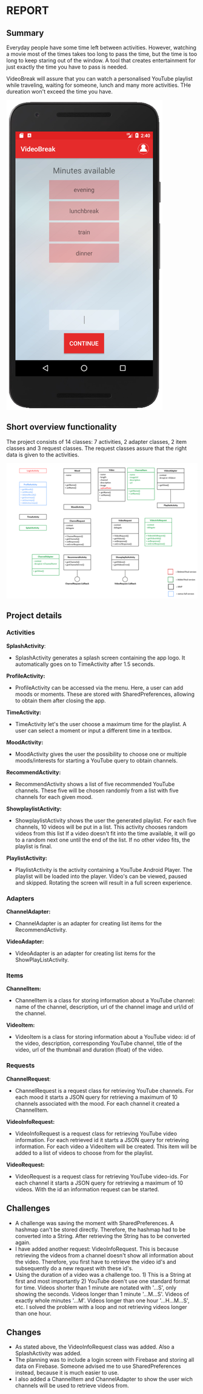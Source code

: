 # REPORT

## Summary 
Everyday people have some time left between activities. However, watching a movie most of the times takes too long to pass the time, but the time is too long to keep staring out of the window. A tool that creates entertainment for just exactly the time you have to pass is needed.

VideoBreak will assure that you can watch a personalised YouTube playlist while traveling, waiting for someone, lunch and many more activities. THe dureation won't exceed the time you have.

![Alt text](https://github.com/teunisvdh/ProjectApp/blob/master/doc/KnipselTime.PNG) 

## Short overview functionality
The project consists of 14 classes: 7 activities, 2 adapter classes, 2 item classes and 3 request classes. The request classes assure that the right data is given to the activities. 

![Alt text](https://github.com/teunisvdh/ProjectApp/blob/master/doc/OverviewAppFinal.jpg)

## Project details
### Activities
**SplashActivity**:

- SplashActivity generates a splash screen containing the app logo. It automatically goes on to TimeActivity after 1.5 seconds.

**ProfileActivity:**

- ProfileActivity can be accessed via the menu. Here, a user can add moods or moments. These are stored with SharedPreferences, allowing to obtain them after closing the app.
 
**TimeActivity:**

- TimeActivity let's the user choose a maximum time for the playlist. A user can select a moment or input a different time in a textbox.

**MoodActivity:**

- MoodActivity gives the user the possibility to choose one or multiple moods/interests for starting a YouTube query to obtain channels.

**RecommendActivity:**

- RecommendActivity shows a list of five recommended YouTube channels. These five will be chosen randomly from a list with five channels for each given mood.

**ShowplaylistActivity:**

- ShowplaylistActivity shows the user the generated playlist. For each five channels, 10 videos will be put in a list. This activity chooses random videos from this list If a video doesn't fit into the time available, it will go to a random next one until the end of the list. If no other video fits, the playlist is final.

**PlaylistActivity:**

- PlaylistActivity is the activity containing a YouTube Android Player. The playlist will be loaded into the player. Video's can be viewed, paused and skipped. Rotating the screen will result in a full screen experience.

### Adapters
**ChannelAdapter:**

- ChannelAdapter is an adapter for creating list items for the RecommendActivity.

**VideoAdapter:**

- VideoAdapter is an adapter for creating list items for the ShowPlayListActivity.

### Items
**ChannelItem:**

- ChannelItem is a class for storing information about a YouTube channel: name of the channel, description, url of the channel image and url/id of the channel.

**VideoItem:**

- VideoItem is a class for storing information about a YouTube video: id of the video, description, corresponding YouTube channel, title of the video, url of the thumbnail and duration (float) of the video.

### Requests
**ChannelRequest**:

- ChannelRequest is a request class for retrieving YouTube channels. For each mood it starts a JSON query for retrieving a maximum of 10 channels associated with the mood. For each channel it created a ChannelItem.

**VideoInfoRequest:**

- VideoInfoRequest is a request class for retrieving YouTube video information. For each retrieved id it starts a JSON query for retrieving information. For each video a VideoItem will be created. This item will be added to a list of videos to choose from for the playlist.

**VideoRequest:**

- VideoRequest is a request class for retrieving YouTube video-ids. For each channel it starts a JSON query for retrieving a maximum of 10 videos. With the id an information request can be started.

## Challenges
- A challenge was saving the moment with SharedPreferences. A hashmap can't be stored directly. Therefore, the hashmap had to be converted into a String. After retrieving the String has to be converted again. 
- I have added another request: VideoInfoRequest. This is because retrieving the videos from a channel doesn't show all information about the video. Therefore, you first have to retrieve the video id's and subsequently do a new request with these id's. 
- Using the duration of a video was a challenge too. 1) This is a String at first and most importantly 2) YouTube doen't use one standard format for time. Videos shorter than 1 minute are notated with '...S', only showing the seconds. Videos longer than 1 minute '...M...S'. Videos of exactly whole minutes '...M'. Videos longer than one hour '...H...M...S', etc. 
I solved the problem with a loop and not retrieving videos longer than one hour. 

## Changes 
- As stated above, the VideoInfoRequest class was added. Also a SplashActivity was added. 
- The planning was to include a login screen with Firebase and storing all data on Firebase. Someone advised me to use SharedPreferences instead, because it is much easier to use. 
- I also added a ChannelItem and ChannelAdapter to show the user wich channels will be used to retrieve videos from. 
